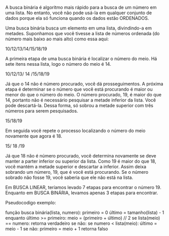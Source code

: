 A busca binária é algoritmo mais rápido para a busca de um número em uma lista. No entanto, você não pode usá-la em qualquer conjunto de dados porque ela só funciona quando os dados estão ORDENADOS.

Uma busca binária busca um elemento em uma lista, divindindo-a em metades. Suponhamos que você tivesse a lista de números ordenada (do número mais baixo ao mais alto) como essa aqui:

10/12/13/14/15/18/19

A primeira etapa de uma busca binária é localizar o número do meio. Há sete itens nessa lista, logo o número do meio é 14.

10/12/13/    14    /15/18/19

Já que o 14 não é número procurado, você dá prosseguimentos. A próxima etapa é determinar se o número que você está procurando é maior ou menor do que o número do meio. O número procurado, 19, é maior do que 14, portanto não é necessário pesquisar a metade inferior da lista. Você pode descartá-la. Dessa forma, só sobrou a metade superior com três números para serem pesquisados.

15/18/19

Em seguida você repete o processo localizando o número do meio novamente que agora é 18.

15/  18  /19

Já que 18 não é número procurado, você determina novamente se deve manter a parter inferior ou superior da lista. Como 19 é maior do que 18, você mantém a metade superior e descartar a inferior. Assim deixa sobrando um número, 19, que é você está procurando. Se o número sobrado não fosse 19, você saberia que ele não está na lista.

Em BUSCA LINEAR, teríamos levado 7 etapas para encontrar o número 19. Enquanto em BUSCA BINÁRIA, levamos apenas 3 etapas para encontrar.

Pseudocodigo exemplo:

função busca binária(lista, numero):
primeiro = 0
último = tamanho(lista) - 1
enquanto último >= primeiro:
    meio = (primeiro + último) // 2
    se lista(meio) == numero:
        retorna verdadeiro
    se não:
        se numero < lista(meio):
            último = meio - 1
        se não:
            primeiro = meio + 1
    retorna falso